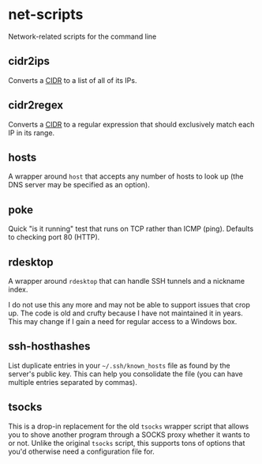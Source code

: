 # net-scripts
Network-related scripts for the command line


## cidr2ips

Converts a [CIDR](https://en.wikipedia.org/wiki/Classless_Inter-Domain_Routing "Classless Inter-Domain Routing") to a list of all of its IPs.


## cidr2regex

Converts a [CIDR](https://en.wikipedia.org/wiki/Classless_Inter-Domain_Routing "Classless Inter-Domain Routing") to a regular expression that should exclusively match each IP in its range.


## hosts

A wrapper around `host` that accepts any number of hosts to look up (the DNS server may be specified as an option).


## poke

Quick "is it running" test that runs on TCP rather than ICMP (ping).  Defaults to checking port 80 (HTTP).


## rdesktop

A wrapper around `rdesktop` that can handle SSH tunnels and a nickname index.

I do not use this any more and may not be able to support issues that crop up.  The code is old and crufty because I have not maintained it in years.  This may change if I gain a need for regular access to a Windows box.


## ssh-hosthashes

List duplicate entries in your `~/.ssh/known_hosts` file as found by the server's public key.  This can help you consolidate the file (you can have multiple entries separated by commas).


## tsocks

This is a drop-in replacement for the old `tsocks` wrapper script that allows you to shove another program through a SOCKS proxy whether it wants to or not.  Unlike the original `tsocks` script, this supports tons of options that you'd otherwise need a configuration file for.


